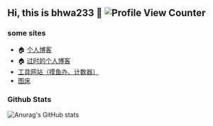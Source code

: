 ## Hi, this is bhwa233 :wave: ![Profile View Counter](https://komarev.com/ghpvc/?username=lxw15337674)
### some sites
- :house: [个人博客](https://notion-next-plum-chi.vercel.app/) 
- :house: [过时的个人博客](https://lxw15337674.github.io/)
- [工具网站（摸鱼办、计数器）](https://bhwa233.vercel.app/)
- [图床](https://telegraph-image-bww.pages.dev)


### Github Stats 

![Anurag's GitHub stats](https://github-readme-stats.vercel.app/api?username=lxw15337674&show_icons=true)
